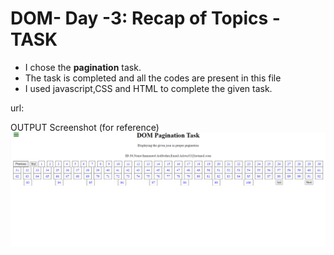# DOM- Day -3: Recap of Topics - TASK

- I chose the **pagination** task.    
- The task is completed and all the codes are present in this file     
- I used javascript,CSS and HTML to complete the given task.   

url:

OUTPUT Screenshot (for reference)
![](Screenshot%202024-03-02%20151807.png)